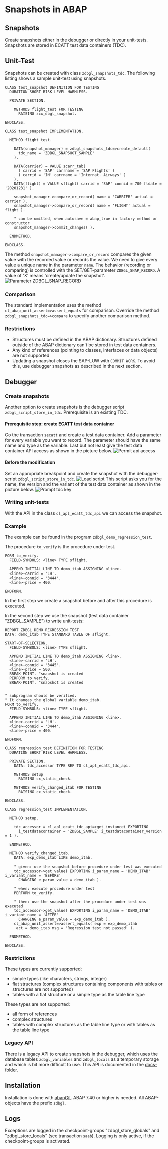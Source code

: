 # Snapshots in ABAP #

## Snapshots ##
Create snapshots either in the debugger or directly in your unit-tests.
Snapshots are stored in ECATT test data containers (TDC).

## Unit-Test ##
Snapshots can be created with class ```zdbgl_snapshots_tdc```.
The following listing shows a sample unit-test using snapshots.
```ABAP
CLASS test_snapshot DEFINITION FOR TESTING
  DURATION SHORT RISK LEVEL HARMLESS.

  PRIVATE SECTION.

    METHODS flight_test FOR TESTING
      RAISING zcx_dbgl_snapshot.

ENDCLASS.

CLASS test_snapshot IMPLEMENTATION.

  METHOD flight_test.

    DATA(snapshot_manager) = zdbgl_snapshots_tdc=>create_default(
      tdc_name = 'ZDBGL_SNAPSHOT_SAMPLE'
    ).

    DATA(carrier) = VALUE scarr_tab(
      ( carrid = 'SAP' carrname = 'SAP Flights' )
      ( carrid = 'IN' carrname = 'Internat. Airways' )
    ).
    DATA(flight) = VALUE sflight( carrid = 'SAP' connid = 700 fldate = '20201231' ).

    snapshot_manager->compare_or_record( name = 'CARRIER' actual = carrier ).
    snapshot_manager->compare_or_record( name = 'FLIGHT' actual = flight ).

    " can be omitted, when autosave = abap_true in factory method or constructor
    snapshot_manager->commit_changes( ).

  ENDMETHOD.

ENDCLASS.
```
The method ```snapshot_manager->compare_or_record``` compares the given value with the recorded value or records the value. We need to give every value a unique name in the parameter ```name```.
The behavior (recording or comparing) is controlled with the SET/GET-parameter ```ZDBGL_SNAP_RECORD```.
A value of 'X' means 'create/update the snapshot'.
![Parameter ZDBGL_SNAP_RECORD](img/update_snap.png)

### Comparison ###
The standard implementation uses the method ```cl_abap_unit_assert=>assert_equals``` for comparison.
Override the method ```zdbgl_snapshots_tdc=>compare``` to specify another comparison method.

### Restrictions ###
* Structures must be defined in the ABAP dictionary. Structures defined outside of the ABAP dictionary can't be stored in test data containers.
* Any kind of references (pointing to classes, interfaces or data objects) are not supported
* Updating a snapshot closes the SAP-LUW with ```COMMIT WORK```. To avoid this, use debugger snapshots as described in the next section.

## Debugger ##
### Create snapshots ###
Another option to create snapshots is the debugger script ```zdbgl_script_store_in_tdc```.
Prerequisite is an existing TDC.

#### Prerequisite step: create ECATT test data container ####
Go the transaction ```secatt``` and create a test data container. Add a parameter for every variable you want to record. The parameter should have the same name and type as the variable.
Last but not least give the test data container API access as shown in the picture below.
![Permit api access](img/tdc_permit_api_access.png)

#### Before the modification ####
Set an appropriate breakpoint and create the snapshot with the debugger-script ```zdbgl_script_store_in_tdc```.
![Load script](img/load_script1.png)
This script asks you for the name, the version and the variant of the test data container as shown in the picture below.
![Prompt tdc key](img/script_prompt_tdc.png)

### Writing unit-tests ###
With the API in the class ```cl_apl_ecatt_tdc_api``` we can access the snapshot.

### Example ###
The example can be found in the program ```zdbgl_demo_regression_test```.

The procedure ```to_verify``` is the procedure under test.
```ABAP
FORM to_verify.
  FIELD-SYMBOLS: <line> TYPE sflight.

  APPEND INITIAL LINE TO demo_itab ASSIGNING <line>.
  <line>-carrid = 'LH'.
  <line>-connid = '3444'.
  <line>-price = 400.

ENDFORM.
```

In the first step we create a snapshot before and after this procedure is executed.

In the second step we use the snapshot (test data container "ZDBGL_SAMPLE") to write unit-tests:
```ABAP
REPORT ZDBGL_DEMO_REGRESSION_TEST.
DATA: demo_itab TYPE STANDARD TABLE OF sflight.

START-OF-SELECTION.
  FIELD-SYMBOLS: <line> TYPE sflight.

  APPEND INITIAL LINE TO demo_itab ASSIGNING <line>.
  <line>-carrid = 'LH'.
  <line>-connid = '3445'.
  <line>-price = 500.
  BREAK-POINT. "snapshot is created
  PERFORM to_verify.
  BREAK-POINT. "snapshot is created


" subprogram should be verified.
" It changes the global variable demo_itab.
FORM to_verify.
  FIELD-SYMBOLS: <line> TYPE sflight.

  APPEND INITIAL LINE TO demo_itab ASSIGNING <line>.
  <line>-carrid = 'LH'.
  <line>-connid = '3444'.
  <line>-price = 400.

ENDFORM.

CLASS regression_test DEFINITION FOR TESTING
  DURATION SHORT RISK LEVEL HARMLESS.

  PRIVATE SECTION.
    DATA: tdc_accessor TYPE REF TO cl_apl_ecatt_tdc_api.

    METHODS setup
      RAISING cx_static_check.

    METHODS verify_changed_itab FOR TESTING
      RAISING cx_static_check.

ENDCLASS.

CLASS regression_test IMPLEMENTATION.

  METHOD setup.

    tdc_accessor = cl_apl_ecatt_tdc_api=>get_instance( EXPORTING
      i_testdatacontainer = 'ZDBGL_SAMPLE' i_testdatacontainer_version = 1 ).

  ENDMETHOD.

  METHOD verify_changed_itab.
    DATA: exp_demo_itab LIKE demo_itab.

    " given: use the snapshot before procedure under test was executed
    tdc_accessor->get_value( EXPORTING i_param_name = 'DEMO_ITAB' i_variant_name = 'BEFORE'
      CHANGING e_param_value = demo_itab ).

    " when: execute procedure under test
    PERFORM to_verify.

    " then: use the snapshot after the procedure under test was executed
    tdc_accessor->get_value( EXPORTING i_param_name = 'DEMO_ITAB' i_variant_name = 'AFTER'
      CHANGING e_param_value = exp_demo_itab ).
    cl_abap_unit_assert=>assert_equals( exp = exp_demo_itab
     act = demo_itab msg = 'Regression test not passed' ).

  ENDMETHOD.

ENDCLASS.
``` 

### Restrictions ###
These types are currently supported:
* simple types (like characters, strings, integer)
* flat structures (complex structures containing components with tables or structures are not supported)
* tables with a flat structure or a simple type as the table line type

These types are not supported:
* all form of references
* complex structures
* tables with complex structures as the table line type or with tables as the table line type

### Legacy API ###
There is a legacy API to create snapshots in the debugger, which uses the database tables ```zdbgl_variables``` and ```zdbgl_locals``` as a temporary storage and which is bit more difficult to use. This API is documented in the [docs-folder](docs/README_legacy_v0.md).

## Installation ##
Installation is done with [abapGit](https://github.com/larshp/abapgit). ABAP 7.40 or higher is needed.
All ABAP-objects have the prefix ```zdbgl```.

## Logs ##
Exceptions are logged in the checkpoint-groups "zdbgl_store_globals" and "zdbgl_store_locals" (see transaction ```saab```).
Logging is only active, if the checkpoint-groups is activated.
